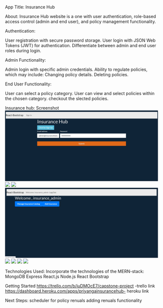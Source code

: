 App Title: Insurance Hub

About:
Insurance Hub website is a one  with user authentication, role-based access control (admin and end user), and policy management functionality. 

Authentication:

User registration with secure password storage.
User login with JSON Web Tokens (JWT) for authentication.
Differentiate between admin and end user roles during login.

Admin Functionality:

Admin login with specific admin credentials.
Ability to regulate policies, which may include:
Changing policy details.
Deleting policies.

End User Functionality:

User can select a policy category.
User can view and select policies within the chosen category.
checkout the slected policies.

Insurance hub: Screenshot
<img src="sign in page.jpg"/>
<img src="add insurance page.jpg"/>
<img src="manage insurance page.jpg"/>
<img src="admin landing page.jpg"/>
<img src="sign up form.jpg"/>
<img src="user landing page.jpg"/>
<img src="add policy page.jpg"/>
<img src="cart page.jpg"/>

Technologies Used:
Incorporate the technologies of the MERN-stack:
MongoDB
Express
React.js
Node.js
React Bootstrap

Getting Started
https://trello.com/b/iuDMOcE7/capstone-project -trello link
https://dashboard.heroku.com/apps/priyangainsurancehub- heroku link

Next Steps:
scheduler for policy renuals
adding renuals functionality 